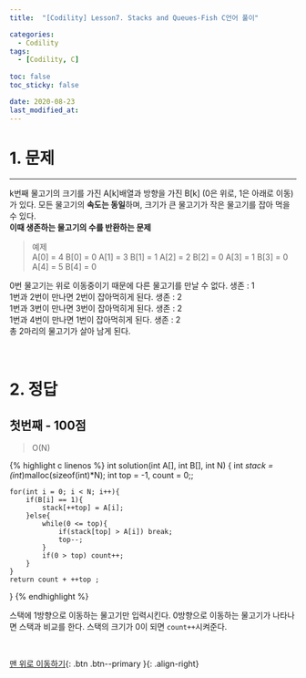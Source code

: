 ```yaml
---
title:  "[Codility] Lesson7. Stacks and Queues-Fish C언어 풀이" 

categories:
  - Codility
tags:
  - [Codility, C]
 
toc: false
toc_sticky: false

date: 2020-08-23
last_modified_at:
---
```

# 1. 문제
---
k번째 물고기의 크기를 가진 A[k]배열과 방향을 가진 B[k] (0은 위로, 1은 아래로 이동)가 있다. 모든 물고기의 **속도는 동일**하며, 크기가 큰 물고기가 작은 물고기를 잡아 먹을 수 있다.   
**이때 생존하는 물고기의 수를 반환하는 문제**   

>예제   
A[0] = 4    B[0] = 0
A[1] = 3    B[1] = 1
A[2] = 2    B[2] = 0
A[3] = 1    B[3] = 0
A[4] = 5    B[4] = 0

0번 물고기는 위로 이동중이기 때문에 다른 물고기를 만날 수 없다. 생존 : 1   
1번과 2번이 만나면 2번이 잡아먹히게 된다. 생존 : 2   
1번과 3번이 만나면 3번이 잡아먹히게 된다. 생존 : 2   
1번과 4번이 만나면 1번이 잡아먹히게 된다. 생존 : 2    
총 2마리의 물고기가 살아 남게 된다.   

<br>

# 2. 정답
## 첫번째 - 100점
>O(N)

{% highlight c linenos %}
int solution(int A[], int B[], int N) {
    int *stack = (int*)malloc(sizeof(int)*N);
    int top = -1, count = 0;;
    
    for(int i = 0; i < N; i++){
        if(B[i] == 1){
            stack[++top] = A[i];
        }else{
            while(0 <= top){
                if(stack[top] > A[i]) break;
                top--;
            }
            if(0 > top) count++;
        }
    }
    return count + ++top ;
}
{% endhighlight %}

스택에 1방향으로 이동하는 물고기만 입력시킨다. 0방향으로 이동하는 물고기가 나타나면 스택과 비교를 한다. 스택의 크기가 0이 되면 `count++`시켜준다.

<br>

[맨 위로 이동하기](#){: .btn .btn--primary }{: .align-right}